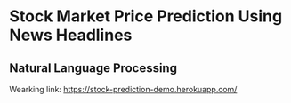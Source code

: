 # Stock Market Price Prediction Using News Headlines
## Natural Language Processing 

Wearking link:
https://stock-prediction-demo.herokuapp.com/
